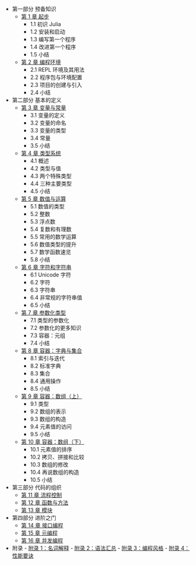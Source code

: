 - 第一部分 预备知识
    - [第 1 章 起步](ch01.md)
        - 1.1 初识 Julia
        - 1.2 安装和启动
        - 1.3 编写第一个程序
        - 1.4 改进第一个程序
        - 1.5 小结
    - [第 2 章 编程环境](ch02.md)
        - 2.1 REPL 环境及其用法
        - 2.2 程序包与环境配置
        - 2.3 项目的创建与引入
        - 2.4 小结
- 第二部分 基本的定义
    - [第 3 章 变量与常量](ch03.md)
        - 3.1 变量的定义
        - 3.2 变量的命名
        - 3.3 变量的类型
        - 3.4 常量
        - 3.5 小结
    - [第 4 章 类型系统](ch04.md)
        - 4.1 概述
        - 4.2 类型与值
        - 4.3 两个特殊类型
        - 4.4 三种主要类型
        - 4.5 小结
    - [第 5 章 数值与运算](ch05.md)
        - 5.1 数值的类型
        - 5.2 整数
        - 5.3 浮点数
        - 5.4 复数和有理数
        - 5.5 常用的数学运算
        - 5.6 数值类型的提升
        - 5.7 数学函数速览
        - 5.8 小结
    - [第 6 章 字符和字符串](#)
        - 6.1 Unicode 字符
        - 6.2 字符
        - 6.3 字符串
        - 6.4 非常规的字符串值
        - 6.5 小结
    - [第 7 章 参数化类型](#)
        - 7.1 类型的参数化
        - 7.2 参数化的更多知识
        - 7.3 容器：元组
        - 7.4 小结
    - [第 8 章 容器：字典与集合](#)
        - 8.1 索引与迭代
        - 8.2 标准字典
        - 8.3 集合
        - 8.4 通用操作
        - 8.5 小结
    - [第 9 章 容器：数组（上）](#)
        - 9.1 类型
        - 9.2 数组的表示
        - 9.3 数组的构造
        - 9.4 元素值的访问
        - 9.5 小结
    - [第 10 章 容器：数组（下）](#)
        - 10.1 元素值的排序
        - 10.2 拷贝、拼接和比较
        - 10.3 数组的修改
        - 10.4 再说数组的构造
        - 10.5 小结
- 第三部分 代码的组织
    - [第 11 章 流程控制](#)
    - [第 12 章 函数与方法](#)
    - [第 13 章 模块](#)
- 第四部分 进阶之门
    - [第 14 章 接口编程](#)
    - [第 15 章 元编程](#)
    - [第 16 章 并发编程](#)
- 附录
		- [附录 1：名词解释](#)
		- [附录 2：语法汇总](#)
		- [附录 3：编程风格](#)
		- [附录 4：性能要诀](#)
